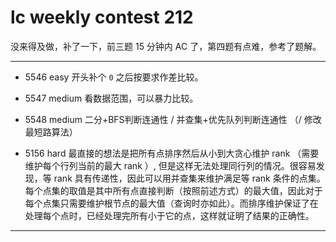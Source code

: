 # lc weekly contest 212

没来得及做，补了一下，前三题 15 分钟内 AC 了，第四题有点难，参考了题解。

------

- 5546 easy
    开头补个 `0` 之后按要求作差比较。

- 5547 medium
    看数据范围，可以暴力比较。

- 5548 medium
    二分+BFS判断连通性 / 并查集+优先队列判断连通性 （/ 修改最短路算法）

- 5156 hard
    最直接的想法是把所有点排序然后从小到大贪心维护 rank （需要维护每个行列当前的最大 rank ）, 但是这样无法处理同行列的情况。很容易发现，等 rank 具有传递性，因此可以用并查集来维护满足等 rank 条件的点集。每个点集的取值是其中所有点直接判断（按照前述方式）的最大值，因此对于每个点集只需要维护根节点的最大值（查询时亦如此）。而排序维护保证了在处理每个点时，已经处理完所有小于它的点，这样就证明了结果的正确性。

------